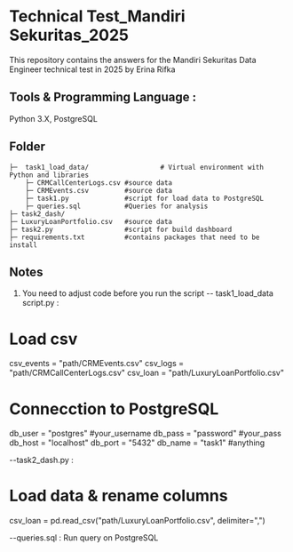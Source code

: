 # Technical Test_Mandiri Sekuritas_2025
This repository contains the answers for the Mandiri Sekuritas Data Engineer technical test in 2025 by Erina Rifka

## Tools & Programming Language :
Python 3.X, PostgreSQL

## Folder
    ├─  task1_load_data/                  # Virtual environment with Python and libraries
        ├─ CRMCallCenterLogs.csv #source data
        ├─ CRMEvents.csv         #source data
        ├─ task1.py              #script for load data to PostgreSQL
        ├─ queries.sql           #Queries for analysis
    ├─ task2_dash/      
    ├─ LuxuryLoanPortfolio.csv   #source data
    ├─ task2.py                  #script for build dashboard
    ├─ requirements.txt          #contains packages that need to be install

## Notes
1. You need to adjust code before you run the script
   -- task1_load_data script.py :

  # Load csv
  csv_events = "path/CRMEvents.csv"
  csv_logs = "path/CRMCallCenterLogs.csv"
  csv_loan = "path/LuxuryLoanPortfolio.csv"

  # Connecction to  PostgreSQL
  db_user = "postgres" #your_username
  db_pass = "password" #your_pass
  db_host = "localhost"
  db_port = "5432"
  db_name = "task1" #anything


  --task2_dash.py :
  # Load data & rename columns
  csv_loan    = pd.read_csv("path/LuxuryLoanPortfolio.csv", delimiter=",")

  --queries.sql :
  Run query on PostgreSQL
  
